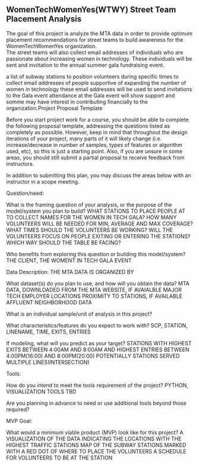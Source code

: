 ## WomenTechWomenYes(WTWY) Street Team Placement Analysis 

The goal of this project is analyze the MTA data in order to provide optimum placement recommendations for street teams to build awareness for the 
WomenTechWomenYes organization.  
The street teams will also collect email addresses of individuals who are passionate about increasing women in technology.  These individuals will be sent and 
inviitation to the annual summer gala fundraising event.

  a list of subway stations to position volunteers during specific times
  to collect email addresses of people supportive of expanding the number of women in technology 
  these email addresses will be used to send invitations to the Gala event 
  attendance at the Gala event will show support and somme may have interest in contributing financially to the organization.Project Proposal Template

Before you start project work for a course, you should be able to complete the following proposal template, addressing the questions listed as completely as possible. However, keep in mind that throughout the design iterations of your project, many parts of it will likely change (i.e. increase/decrease in number of samples, types of features or algorithm used, etc), so this is just a starting point. Also, if you are unsure in some areas, you should still submit a partial proposal to receive feedback from instructors.

In addition to submitting this plan, you may discuss the areas below with an instructor in a scope meeting.

Question/need:

What is the framing question of your analysis, or the purpose of the model/system you plan to build? 
WHAT STATIONS TO PLACE PEOPLE AT TO COLLECT NAMES FOR THE WOMEN IN TECH GALA?
HOW MANY VOLUNTEERS WILL BE NEEDED FOR MIN, AVERAGE AND MAX COVERAGE?
WHAT TIMES SHOULD THE VOLUNTEERS BE WORKING?
WILL THE VOLUNTEERS FOCUS ON PEOPLE EXITING OR ENTERING THE STATIONS?
WHICH WAY SHOULD THE TABLE BE FACING?

Who benefits from exploring this question or building this model/system? 
THE CLIENT, THE WOMENT IN TECH GALA EVENT

Data Description:  THE MTA DATA IS ORGANIZED BY 

What dataset(s) do you plan to use, and how will you obtain the data? 
MTA DATA, DOWNLOADED FROM THE MTA WEBSITE, IF AVAIALBLE MAJOR TECH EMPLOYER LOCATIONS PROXIMITY TO STATIONS, IF AVAILABLE AFFLUENT NEIGHBORHOOD DATA

What is an individual sample/unit of analysis in this project? 

What characteristics/features do you expect to work with? SCP, STATION, LINENAME, TIME, EXITS, ENTRIES

If modeling, what will you predict as your target? 
STATIONS WITH HIGHEST EXITS BETWEEN 4:00AM AND 8:00AM AND HIGHEST ENTRIES BETWEEN 4:00PM(16:00) AND 8:00PM(20:00)
POTENTIALLY STATIONS SERVED MULTIPLE LINES(INTERSECTION)

Tools:

How do you intend to meet the tools requirement of the project? PYTHON, VISUALIZATION TOOLS TBD

Are you planning in advance to need or use additional tools beyond those required?

MVP Goal:

What would a minimum viable product (MVP) look like for this project?
A VISUALIZATION OF THE DATA INDICATING THE LOCATIONS WITH THE HIGHEST TRAFFIC STATIONS
MAP OF THE SUBWAY STATIONS MARKED WITH A RED DOT OF WHERE TO PLACE THE VOLUNTEERS
A SCHEDULE FOR VOLUNTEERS TO BE AT THE STATION
